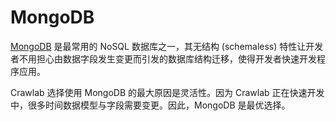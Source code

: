 # MongoDB

[MongoDB](https://mongodb.com) 是最常用的 NoSQL 数据库之一，其无结构 (schemaless) 特性让开发者不用担心由数据字段发生变更而引发的数据库结构迁移，使得开发者快速开发程序应用。

Crawlab 选择使用 MongoDB 的最大原因是灵活性。因为 Crawlab 正在快速开发中，很多时间数据模型与字段需要变更。因此，MongoDB 是最优选择。
